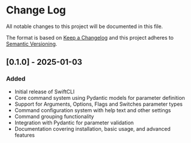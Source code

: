 # Change Log

All notable changes to this project will be documented in this file.

The format is based on [Keep a Changelog](http://keepachangelog.com/en/1.0.0/)
and this project adheres to [Semantic Versioning](http://semver.org/spec/v2.0.0.html).

## [0.1.0] - 2025-01-03
### Added
- Initial release of SwiftCLI
- Core command system using Pydantic models for parameter definition
- Support for Arguments, Options, Flags and Switches parameter types
- Command configuration system with help text and other settings
- Command grouping functionality
- Integration with Pydantic for parameter validation
- Documentation covering installation, basic usage, and advanced features
